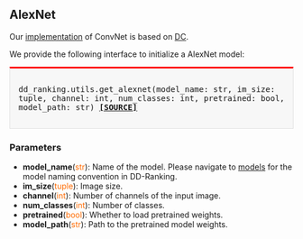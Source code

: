 ## AlexNet

Our [implementation](https://github.com/NUS-HPC-AI-Lab/DD-Ranking/blob/main/dd_ranking/utils/networks.py) of ConvNet is based on [DC](https://github.com/VICO-UoE/DatasetCondensation). 

We provide the following interface to initialize a AlexNet model:

<div style="background-color:#F7F7F7; padding:15px; border:1px solid #E0E0E0; border-top:3px solid #FF0000; font-family:monospace; font-size:14px;">

dd_ranking.utils.get_alexnet(model_name: str, im_size: tuple, channel: int, num_classes: int, pretrained: bool, model_path: str)
[**[SOURCE]**](https://github.com/NUS-HPC-AI-Lab/DD-Ranking/blob/main/dd_ranking/utils/model.py)
</div>

### Parameters

- **model_name**(<span style="color:#FF6B00;">str</span>): Name of the model. Please navigate to [models](models/overview.md) for the model naming convention in DD-Ranking.
- **im_size**(<span style="color:#FF6B00;">tuple</span>): Image size.
- **channel**(<span style="color:#FF6B00;">int</span>): Number of channels of the input image.
- **num_classes**(<span style="color:#FF6B00;">int</span>): Number of classes.
- **pretrained**(<span style="color:#FF6B00;">bool</span>): Whether to load pretrained weights.
- **model_path**(<span style="color:#FF6B00;">str</span>): Path to the pretrained model weights.
